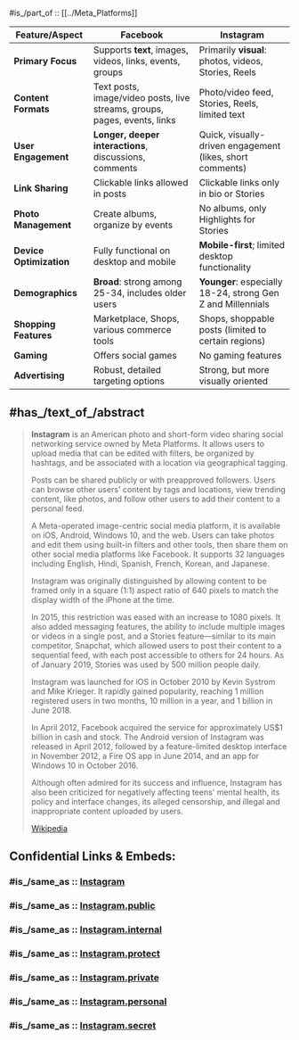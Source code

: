 

#is_/part_of :: [[../Meta_Platforms]] 

| Feature/Aspect          | Facebook                                                                  | Instagram                                                   |
| ----------------------- | ------------------------------------------------------------------------- | ----------------------------------------------------------- |
| **Primary Focus**       | Supports __text__, images, videos, links, events, groups                  | Primarily __visual__: photos, videos, Stories, Reels        |
| **Content Formats**     | Text posts, image/video posts, live streams, groups, pages, events, links | Photo/video feed, Stories, Reels, limited text              |
| **User Engagement**     | __Longer, deeper interactions__, discussions, comments                    | Quick, visually-driven engagement (likes, short comments)   |
| **Link Sharing**        | Clickable links allowed in posts                                          | Clickable links only in bio or Stories                      |
| **Photo Management**    | Create albums, organize by events                                         | No albums, only Highlights for Stories                      |
| **Device Optimization** | Fully functional on desktop and mobile                                    | __Mobile-first__; limited desktop functionality             |
| **Demographics**        | __Broad__: strong among 25-34, includes older users                       | __Younger__: especially 18-24, strong Gen Z and Millennials |
| **Shopping Features**   | Marketplace, Shops, various commerce tools                                | Shops, shoppable posts (limited to certain regions)         |
| **Gaming**              | Offers social games                                                       | No gaming features                                          |
| **Advertising**         | Robust, detailed targeting options                                        | Strong, but more visually oriented                          |


## #has_/text_of_/abstract 

> **Instagram** is an American photo and short-form video sharing social networking service 
> owned by Meta Platforms. 
> It allows users to upload media that can be edited with filters, be organized by hashtags, 
> and be associated with a location via geographical tagging. 
> 
> Posts can be shared publicly or with preapproved followers. 
> Users can browse other users' content by tags and locations, view trending content, like photos, 
> and follow other users to add their content to a personal feed. 
> 
> A Meta-operated image-centric social media platform, it is available on iOS, Android, Windows 10, 
> and the web. 
> Users can take photos and edit them using built-in filters and other tools, 
> then share them on other social media platforms like Facebook. 
> It supports 32 languages including English, Hindi,  Spanish, French, Korean, and Japanese.
>
> Instagram was originally distinguished by allowing content to be framed only in a square 
> (1:1) aspect ratio of 640 pixels to match the display width of the iPhone at the time. 
> 
> In 2015, this restriction was eased with an increase to 1080 pixels. 
> It also added messaging features, the ability to include multiple images or videos in a single post, 
> and a Stories feature—similar to its main competitor, Snapchat, 
> which allowed users to post their content to a sequential feed, 
> with each post accessible to others for 24 hours. 
> As of January 2019, Stories was used by 500 million people daily.
>
> Instagram was launched for iOS in October 2010 by Kevin Systrom and Mike Krieger. 
> It rapidly gained popularity, reaching 1 million registered users in two months, 
> 10 million in a year, and 1 billion in June 2018. 
> 
> In April 2012, Facebook acquired the service for approximately US$1 billion in cash and stock. 
> The Android version of Instagram was released in April 2012, 
> followed by a feature-limited desktop interface in November 2012, 
> a Fire OS app in June 2014, and an app for Windows 10 in October 2016. 
> 
> Although often admired for its success and influence, 
> Instagram has also been criticized for negatively affecting teens' mental health, 
> its policy and interface changes, its alleged censorship, 
> and illegal and inappropriate content uploaded by users.
>
> [Wikipedia](https://en.wikipedia.org/wiki/Instagram) 


## Confidential Links & Embeds: 

### #is_/same_as :: [Instagram](/_Standards/Society/Economics/Business/Business-Entity/IT~Company/Meta_Platforms/Instagram.md) 

### #is_/same_as :: [Instagram.public](/_public/Society/Economics/Business/Business-Entity/IT~Company/Meta_Platforms/Instagram.public.md) 

### #is_/same_as :: [Instagram.internal](/_internal/Society/Economics/Business/Business-Entity/IT~Company/Meta_Platforms/Instagram.internal.md) 

### #is_/same_as :: [Instagram.protect](/_protect/Society/Economics/Business/Business-Entity/IT~Company/Meta_Platforms/Instagram.protect.md) 

### #is_/same_as :: [Instagram.private](/_private/Society/Economics/Business/Business-Entity/IT~Company/Meta_Platforms/Instagram.private.md) 

### #is_/same_as :: [Instagram.personal](/_personal/Society/Economics/Business/Business-Entity/IT~Company/Meta_Platforms/Instagram.personal.md) 

### #is_/same_as :: [Instagram.secret](/_secret/Society/Economics/Business/Business-Entity/IT~Company/Meta_Platforms/Instagram.secret.md)

